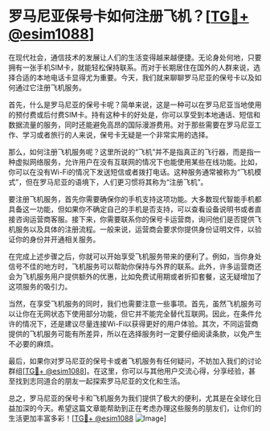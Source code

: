 # 罗马尼亚保号卡如何注册飞机？[[TG💪+ @esim1088](https://t.me/s/esim1088)]

在现代社会，通信技术的发展让人们的生活变得越来越便捷。无论身处何地，只要拥有一张手机SIM卡，就能轻松保持联系。而对于长期居住在国外的人群来说，选择合适的本地电话卡显得尤为重要。今天，我们就来聊聊罗马尼亚的保号卡以及如何通过它注册飞机服务。

首先，什么是罗马尼亚的保号卡呢？简单来说，这是一种可以在罗马尼亚当地使用的预付费或后付费SIM卡。持有这种卡的好处是，你可以享受到本地通话、短信和数据流量的服务，同时还能避免高昂的国际漫游费用。对于那些需要在罗马尼亚工作、学习或者旅行的人来说，保号卡无疑是一个非常实用的选择。

那么，如何注册飞机服务呢？这里所说的“飞机”并不是指真正的飞行器，而是指一种虚拟网络服务，允许用户在没有互联网的情况下也能使用某些在线功能。比如，你可以在没有Wi-Fi的情况下发送短信或者拨打电话。这种服务通常被称为“飞机模式”，但在罗马尼亚的语境下，人们更习惯将其称为“注册飞机”。

要注册飞机服务，首先你需要确保你的手机支持这项功能。大多数现代智能手机都具备这一功能，但如果你不确定自己的手机是否支持，可以查看设备说明书或者直接咨询运营商客服。接下来，你需要联系你的保号卡运营商，询问他们是否提供飞机服务以及具体的注册流程。一般来说，运营商会要求你提供身份证明文件，以验证你的身份并开通相关服务。

在完成上述步骤之后，你就可以开始享受飞机服务带来的便利了。例如，当你身处信号不佳的地方时，飞机服务可以帮助你保持与外界的联系。此外，许多运营商还会为飞机服务用户提供额外的优惠，比如免费试用期或者折扣套餐，这无疑增加了这项服务的吸引力。

当然，在享受飞机服务的同时，我们也需要注意一些事项。首先，虽然飞机服务可以让你在无网状态下使用部分功能，但它并不能完全替代互联网。因此，在条件允许的情况下，还是建议尽量连接Wi-Fi以获得更好的用户体验。其次，不同运营商提供的飞机服务可能有所差异，所以在选择服务时一定要仔细阅读条款，以免产生不必要的麻烦。

最后，如果你对罗马尼亚的保号卡或者飞机服务有任何疑问，不妨加入我们的讨论群组[[TG💪+ @esim1088](https://t.me/s/esim1088)]。在这里，你可以与其他用户交流心得，分享经验，甚至找到志同道合的朋友一起探索罗马尼亚的文化和生活。

总之，罗马尼亚的保号卡和飞机服务为我们提供了极大的便利，尤其是在全球化日益加深的今天。希望这篇文章能帮助到正在考虑办理这些服务的朋友们，让你们的生活更加丰富多彩！[[TG💪+ @esim1088](https://t.me/s/esim1088) ![Image](https://i.postimg.cc/4NQfJmqS/Snipaste-2025-05-13-00-14-12.png)]